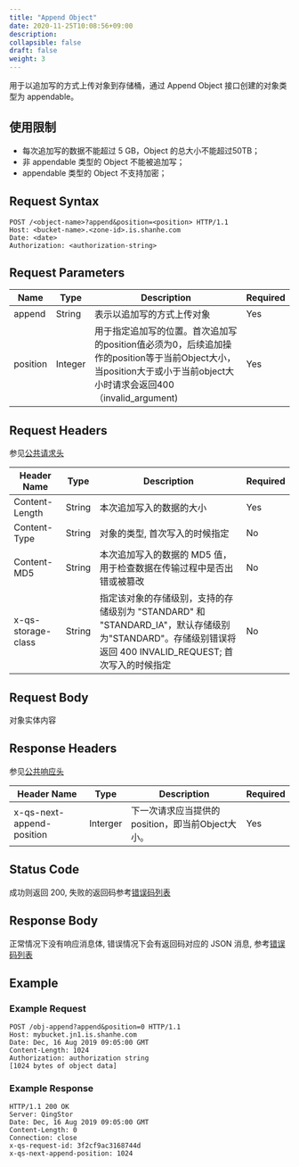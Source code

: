```yaml
---
title: "Append Object"
date: 2020-11-25T10:08:56+09:00
description:
collapsible: false
draft: false
weight: 3
---
```



用于以追加写的方式上传对象到存储桶，通过 Append Object 接口创建的对象类型为 appendable。

## 使用限制

- 每次追加写的数据不能超过 5 GB，Object 的总大小不能超过50TB；
- 非 appendable 类型的 Object 不能被追加写；
- appendable 类型的 Object 不支持加密；

## Request Syntax

```http
POST /<object-name>?append&position=<position> HTTP/1.1
Host: <bucket-name>.<zone-id>.is.shanhe.com
Date: <date>
Authorization: <authorization-string>
```

## Request Parameters

| Name     | Type    | Description                                                  | Required |
| -------- | ------- | ------------------------------------------------------------ | -------- |
| append   | String  | 表示以追加写的方式上传对象                                       | Yes      |
| position | Integer | 用于指定追加写的位置。首次追加写的position值必须为0，后续追加操作的position等于当前Object大小，当position大于或小于当前object大小时请求会返回400（invalid_argument) | Yes      |

## Request Headers

参见[公共请求头](../../common_header/#请求头字段)

| Header Name        | Type   | Description                                                  | Required |
| ------------------ | ------ | ------------------------------------------------------------ | -------- |
| Content-Length     | String | 本次追加写入的数据的大小                                        | Yes      |
| Content-Type       | String | 对象的类型, 首次写入的时候指定                                   | No       |
| Content-MD5 	     | String |	本次追加写入的数据的 MD5 值，用于检查数据在传输过程中是否出错或被篡改 | No       |
| x-qs-storage-class | String | 指定该对象的存储级别，支持的存储级别为 "STANDARD" 和 "STANDARD_IA"，默认存储级别为"STANDARD"。存储级别错误将返回 400 INVALID_REQUEST; 首次写入的时候指定 | No       |

## Request Body

对象实体内容

## Response Headers

参见[公共响应头](../../common_header/#响应头字段)

| Header Name               | Type     | Description                                      | Required |
| ------------------------- | -------- | ------------------------------------------------ | -------- |
| x-qs-next-append-position | Interger | 下一次请求应当提供的position，即当前Object大小。 | Yes      |

## Status Code

成功则返回 200, 失败的返回码参考[错误码列表](../../error_code/)

## Response Body

正常情况下没有响应消息体, 错误情况下会有返回码对应的 JSON 消息, 参考[错误码列表](../../error_code/)

## Example

### Example Request

```http
POST /obj-append?append&position=0 HTTP/1.1
Host: mybucket.jn1.is.shanhe.com
Date: Dec, 16 Aug 2019 09:05:00 GMT
Content-Length: 1024
Authorization: authorization string
[1024 bytes of object data]
```

### Example Response

```http
HTTP/1.1 200 OK
Server: QingStor
Date: Dec, 16 Aug 2019 09:05:00 GMT
Content-Length: 0
Connection: close
x-qs-request-id: 3f2cf9ac3168744d
x-qs-next-append-position: 1024
```
